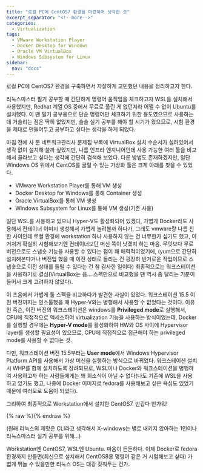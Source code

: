 ```yaml
---
title: "로컬 PC에 CentOS7 환경을 마련하며 생각한 것"
excerpt_separator: "<!--more-->"
categories:
  - Virtualization
tags:
  - VMware Workstation Player
  - Docker Desktop for Windows
  - Oracle VM VirtualBox
  - Windows Subsystem for Linux
sidebar:
  nav: "docs"
---
```

로컬 PC에 CentOS7 환경을 구축하면서 자잘하게 고민했던 내용을 정리하고자 한다.

리눅스마스터 필기 공부할 때 간단하게 명령어 움직임을 체크하고자 WSL을 설치해서 사용했지만, Redhat 계열 OS 중에서 무료로 풀린 게 없던지라 어쩔 수 없이 Ubuntu를 설치했다. 
이 땐 필기 공부용으로 단순 명령어만 체크하기 위한 용도였으므로 사용하는 데 거슬리는 점은 딱히 없었지만, 슬슬 실기 공부를 해야 할 시기가 왔으므로, 시험 환경을 제대로 만들어두고 공부하고 싶다는 생각을 하게 되었다.

마침 전에 사 둔 네트워크관리사 문제집 부록에 VirtualBox 설치 수순서가 실려있어서 생각 없이 설치해 쓸까 싶었지만, 나름 인프라 엔지니어인데 사용 가능한 여러 툴을 비교해서 골라보고 싶다는 생각에 간단히 검색해 보았다.
다른 방법도 존재하겠지만, 일단 Windows OS 위에서 CentOS를 굴릴 수 있는 가상화 툴은 크게 아래를 찾을 수 있었다.

* VMware Workstation Player를 통해 VM 생성
* Docker Desktop for Windows를 통해 Container 생성
* Oracle VirtualBox를 통해 VM 생성
* Windows Subsystem for Linux를 통해 VM 생성(기존 사용)

일단 WSL를 사용하고 있으니 Hyper-V도 활성화되어 있겠다, 가볍게 Docker라도 사용해서 컨테이너 이미지 생성해서 가볍게 놀려볼까 하다가, 
그래도 vmware랑 나름 친한 사이인데 로컬 환경에 workstation 하나 사용하지 않는 건 너무한가 싶기도 했고, 이거저거 확실히 시험해보기엔 컨테이너보단 머신 쪽이 낫겠지 하는 마음.
무엇보다 무료 버전으로도 스냅숏 기능을 사용할 수 있다는 점이 꽤 매력적이었기에, 
(yum으로 간단히 설치해본다거나 버전업 했을 때 이전 상태로 돌리는 건 굉장히 번거로운 작업이므로 스냅숏으로 이전 상태를 돌릴 수 있다는 건 참 감사한 일이다)
최종적으로는 워크스테이션을 사용하기로 결심(VirtualBox는 음... 스펙만으로 비교했을 땐 역시 좀 달리는 기분이 들어서 크게 고려하지 않았다).

이 즈음에서 가볍게 툴 스펙을 비교하다가 발견한 사실이 있었다. 워크스테이션 15.5 이전 버전까지는 인스톨했을 때 Hyper-V와는 병행해서 사용할 수 없었다는 것이다.
이유인 즉슨, 이전 버전의 워크스테이션은 windows를 **Privileged mode**로 실행해서, CPU에 직접적으로 액세스하여 virtualization 기능을 사용하는 방식이었는데,
Docker를 실행할 경우에는 **Hyper-V mode**를 활성화하여 HW와 OS 사이에 Hypervisor layer를 생성할 필요성이 있으므로, CPU에 직접적으로 접근해야 하는 privileged mode를 사용할 수 없다는 것.

다만, 워크스테이션 버전 15.5부터는 **User mode**에서 Windows Hypervisor Platform API를 사용해서 가상 머신을 실행하는 방식으로 바뀌었다. 워크스테이션 설치 시 WHP를 함께 설치하도록 장려되므로,
WSL이나 Docker와 워크스테이션을 병행하여 사용하고자 하는 사람들에게는 꽤 희소식이 아닐 수 없다(나도 기존에 WSL을 사용하고 있기도 했고, 나중에 Docker 이미지로 fedora를 사용해보고 싶은 욕심도 있었기 때문에 여러모로 도움이 되었다).

그리하여 최종적으로 Workstation에서 설치한 CentOS7. 반갑다 반가워!


{% raw %}<img src="https://smilejulie0812.github.io/assets/images/visualization001-1.PNG" alt="">{% endraw %}

(원래 리눅스의 제맛은 CLI라고 생각해서 X-windows는 별로 내키지 않아하는 1인이나 리눅스마스터 실기 공부를 위해...)

Workstation엔 CentOS7, WSL엔 Ubuntu. 마음이 든든하다. 이제 Docker로 fedora 환경까지 만들면(최신으로 설치해서 CentOS8용 명령어 같은 거 시험해보고 싶다) 가볍게 뛰놀 수 있을만한 리눅스 OS는 대강 갖춰두는 건가.

